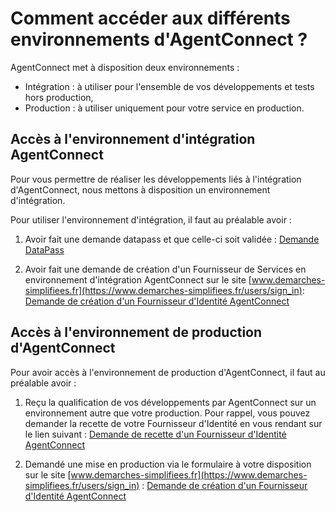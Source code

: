 
# Comment accéder aux différents environnements d'AgentConnect ?

AgentConnect met à disposition deux environnements : 

- Intégration : à utiliser pour l'ensemble de vos développements et tests hors production,
- Production : à utiliser uniquement pour votre service en production.

## Accès à l'environnement d'intégration AgentConnect

Pour vous permettre de réaliser les développements liés à l'intégration d'AgentConnect, nous mettons à disposition un environnement d'intégration. 

Pour utiliser l'environnement d'intégration, il faut au préalable avoir : 

1. Avoir fait une demande datapass et que celle-ci soit validée :
[Demande DataPass](https://datapass.api.gouv.fr/agent-connect-fi)

2. Avoir fait une demande de création d'un Fournisseur de Services en environnement d'intégration AgentConnect sur le site [www.demarches-simplifiees.fr](https://www.demarches-simplifiees.fr/users/sign_in):
[Demande de création d'un Fournisseur d'Identité AgentConnect](https://www.demarches-simplifiees.fr/commencer/demande-creation-fi-fca)


## Accès à l'environnement de production d'AgentConnect

Pour avoir accès à l'environnement de production d'AgentConnect, il faut au préalable avoir : 

1. Reçu la qualification de vos développements par AgentConnect sur un environnement autre que votre production.
Pour rappel, vous pouvez demander la recette de votre Fournisseur d'Identité en vous rendant sur le lien suivant :
[Demande de recette d'un Fournisseur d'Identité AgentConnect](https://www.demarches-simplifiees.fr/commencer/demande-recette-fi-fca)

2. Demandé une mise en production via le formulaire à votre disposition sur le site [www.demarches-simplifiees.fr](https://www.demarches-simplifiees.fr/users/sign_in) :
[Demande de création d'un Fournisseur d'Identité AgentConnect](https://www.demarches-simplifiees.fr/commencer/demande-creation-fi-fca)
